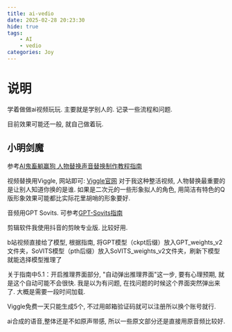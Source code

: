 ```yaml
---
title: ai-vedio
date: 2025-02-28 20:23:30
hide: true
tags:
    - AI
    - vedio
categories: Joy
---
```


# 说明

学着做做ai视频玩玩. 主要就是学别人的. 记录一些流程和问题.

目前效果可能还一般, 就自己做着玩.

## 小明剑魔

参考[AI鬼畜躺赢狗 人物替换声音替换制作教程指南](https://www.bilibili.com/video/BV1zJ9wYjE6b/?spm_id_from=333.337.search-card.all.click&vd_source=69a4ae0209c3a80cb7d7747acca0305c)

视频替换用Viggle, 网站即可: [Viggle官网](https://www.viggle.ai/create-mix)
对于我这种整活视频, 人物替换最重要的是让别人知道你换的是谁. 如果是二次元的一些形象拟人的角色, 用简洁有特色的Q版形象效果可能都比实际花里胡哨的形象要好.

音频用GPT Sovits. 可参考[GPT-Sovits指南](https://www.yuque.com/baicaigongchang1145haoyuangong/ib3g1e)

剪辑软件我使用抖音的剪映专业版. 比较好用.

b站视频直接给了模型, 根据指南,
将GPT模型（ckpt后缀）放入GPT_weights_v2文件夹，SoVITS模型（pth后缀）放入SoVITS_weights_v2文件夹，刷新下模型就能选择模型推理了

关于指南中5.1：开启推理界面部分, "自动弹出推理界面"这一步, 要有心理预期, 就是这个自动可能不会很快.
我是以为有问题, 在找问题的时候这个界面突然弹出来了. 大概是需要一段时间加载.

Viggle免费一天只能生成5个, 不过用邮箱验证码就可以注册所以换个账号就行.

ai合成的语音,整体还是不如原声带感, 所以一些原文部分还是直接用原音频比较好.
